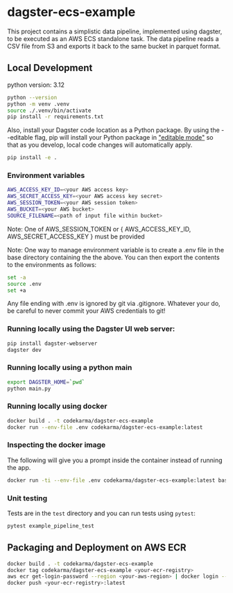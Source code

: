 # dagster-ecs-example

This project contains a simplistic data pipeline, implemented using dagster, to be executed as an AWS ECS standalone task. The data pipeline reads a CSV file from S3 and exports it back to the same bucket in parquet format.

## Local Development

python version: 3.12

```bash
python --version
python -m venv .venv
source ./.venv/bin/activate
pip install -r requirements.txt
```

Also, install your Dagster code location as a Python package. By using the --editable flag, pip will install your Python package in ["editable mode"](https://pip.pypa.io/en/latest/topics/local-project-installs/#editable-installs) so that as you develop, local code changes will automatically apply.

```bash
pip install -e .
```

### Environment variables

```bash
AWS_ACCESS_KEY_ID=<your AWS access key>
AWS_SECRET_ACCESS_KEY=<your AWS access key secret>
AWS_SESSION_TOKEN=<your AWS session token>
AWS_BUCKET=<your AWS bucket>
SOURCE_FILENAME=<path of input file within bucket>
```

Note: One of AWS_SESSION_TOKEN or { AWS_ACCESS_KEY_ID, AWS_SECRET_ACCESS_KEY } must be provided

Note: One way to manage environment variable is to create a .env file in the base directory containing the the above. You can then export the contents to the environments as follows:
```bash
set -a            
source .env
set +a
```

Any file ending with .env is ignored by git via .gitignore. Whatever your do, be careful to never
commit your AWS credentials to git!

### Running locally using the Dagster UI web server:

```bash
pip install dagster-webserver
dagster dev
```

### Running locally using a python main

```bash
export DAGSTER_HOME=`pwd`
python main.py
```

### Running locally using docker

```bash
docker build . -t codekarma/dagster-ecs-example
docker run --env-file .env codekarma/dagster-ecs-example:latest
```

### Inspecting the docker image

The following will give you a prompt inside the container instead of running the app.
```bash
docker run -ti --env-file .env codekarma/dagster-ecs-example:latest bash
```

### Unit testing

Tests are in the `test` directory and you can run tests using `pytest`:

```bash
pytest example_pipeline_test
```

## Packaging and Deployment on AWS ECR

```bash
docker build . -t codekarma/dagster-ecs-example
docker tag codekarma/dagster-ecs-example <your-ecr-registry>
aws ecr get-login-password --region <your-aws-region> | docker login --username AWS --password-stdin <your-ecr-registry>
docker push <your-ecr-registry>:latest
```

